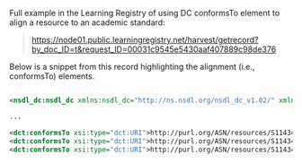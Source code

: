Full example in the Learning Registry of using DC conformsTo element to align a resource to an academic standard:

> https://node01.public.learningregistry.net/harvest/getrecord?by_doc_ID=t&request_ID=00031c9545e5430aaf407889c98de376

Below is a snippet from this record highlighting the alignment (i.e., conformsTo) elements.

```xml

<nsdl_dc:nsdl_dc xmlns:nsdl_dc="http://ns.nsdl.org/nsdl_dc_v1.02/" xmlns:dc="http://purl.org/dc/elements/1.1/" xmlns:dct="http://purl.org/dc/terms/" xmlns:ieee="http://www.ieee.org/xsd/LOMv1p0" xmlns:xsi="http://www.w3.org/2001/XMLSchema-instance" schemaVersion="1.02.020" xsi:schemaLocation="http://ns.nsdl.org/nsdl_dc_v1.02/ http://ns.nsdl.org/schemas/nsdl_dc/nsdl_dc_v1.02.xsd">

...

<dct:conformsTo xsi:type="dct:URI">http://purl.org/ASN/resources/S1143426</dct:conformsTo>
<dct:conformsTo xsi:type="dct:URI">http://purl.org/ASN/resources/S1143460</dct:conformsTo>
<dct:conformsTo xsi:type="dct:URI">http://purl.org/ASN/resources/S1143462</dct:conformsTo>

```